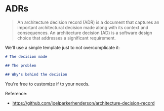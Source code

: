 # ADRs

> An architecture decision record (ADR) is a document that captures an important architectural decision made along with its context and consequences. An architecture decision (AD) is a software design choice that addresses a significant requirement.

We'll use a simple template just to not overcomplicate it:

```markdown
# The decision made

## The problem

## Why's behind the decision

```

You're free to customize if to your needs.

Reference:

* https://github.com/joelparkerhenderson/architecture-decision-record

